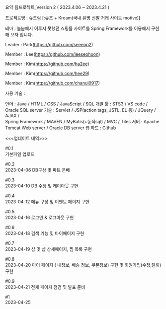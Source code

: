 요약
팀프로젝트_Version 2 ( 2023.4.06 ~ 2023.4.21 )

프로젝트명 : 슈크림 [:슈즈 + Kream(국내 유명 신발 거래 사이트 motive)]

테마 : 늘봄에서 이루지 못했던 쇼핑몰 사이트를 Spring Framework를 이용해서 구현해 보자 입니다.

Leader : Park(https://github.com/seeeop2)

Member : Lee(https://github.com/leeseohoon)

Member : Kim(https://github.com/ha2ee)

Member : Kim(https://github.com/hee29)

Member : Kim(https://github.com/chanul0917)

사용 기술 :

언어      : Java / HTML / CSS / JavaScript / SQL
개발 툴 :  STS3 / VS code / Oracle SQL server 
기술      : Servlet / JSP(action tags, JSTL, EL 등) / JQuery / AJAX /  
               Spring Framework / MAVEN / MyBatis(+동적sql) / MVC / Tiles
서버      : Apache Tomcat Web server / Oracle DB server
웹 하드  : Github

<<<업데이트 내역>>>

#0.1<br>
기본파일 업로드

#0.2<br>
2023-04-06
DB구상 및 파트 분배

#0.3<br>
2023-04-10
DB 수정 및 레이아웃 구현

#0.4<br>
2023-04-12
메뉴 구성 및 이벤트 페이지 구현

#0.5<br>
2023-04-16
로그인 & 로그아웃 구현

#0.6<br>
2023-04-18
검색 기능 및 마이페이지 구현

#0.7<br>
2023-04-19
샵 및 샵 상세페이지, 찜 목록 구현

#0.8<br>
2023-04-20
마이 페이지 ( 내정보, 배송 정보, 쿠폰정보) 구현 및 회원가입(수정,탈퇴) 구현

#0.9<br>
2023-04-21
전체 페이지 점검 및 발표 준비

#1<br>
2023-04-25
